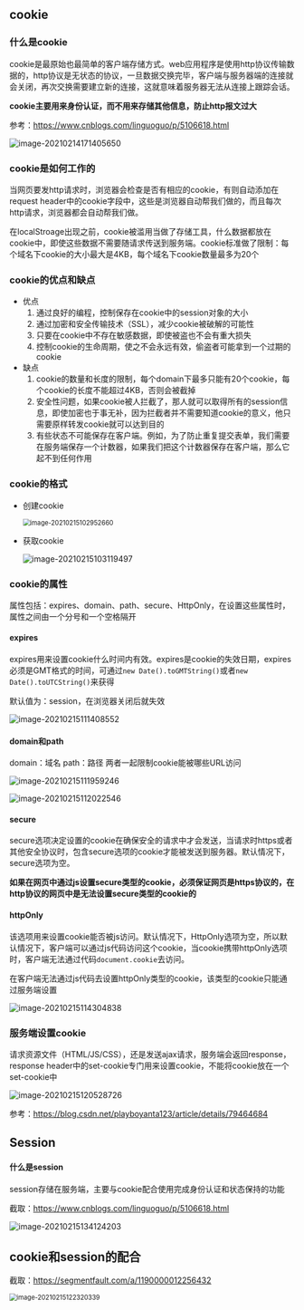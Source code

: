 ## cookie

### 什么是cookie

cookie是最原始也最简单的客户端存储方式。web应用程序是使用http协议传输数据的，http协议是无状态的协议，一旦数据交换完毕，客户端与服务器端的连接就会关闭，再次交换需要建立新的连接，这就意味着服务器无法从连接上跟踪会话。

**cookie主要用来身份认证，而不用来存储其他信息，防止http报文过大** 

参考：https://www.cnblogs.com/linguoguo/p/5106618.html

![image-20210214171405650](C:\Users\zhuwanning\AppData\Roaming\Typora\typora-user-images\image-20210214171405650.png)

### cookie是如何工作的

当网页要发http请求时，浏览器会检查是否有相应的cookie，有则自动添加在request header中的cookie字段中，这些是浏览器自动帮我们做的，而且每次http请求，浏览器都会自动帮我们做。

在localStroage出现之前，cookie被滥用当做了存储工具，什么数据都放在cookie中，即使这些数据不需要随请求传送到服务端。cookie标准做了限制：每个域名下cookie的大小最大是4KB，每个域名下cookie数量最多为20个

### cookie的优点和缺点

* 优点
  1.  通过良好的编程，控制保存在cookie中的session对象的大小
  2. 通过加密和安全传输技术（SSL），减少cookie被破解的可能性
  3. 只要在cookie中不存在敏感数据，即使被盗也不会有重大损失
  4. 控制cookie的生命周期，使之不会永远有效，偷盗者可能拿到一个过期的cookie
* 缺点
  1. cookie的数量和长度的限制，每个domain下最多只能有20个cookie，每个cookie的长度不能超过4KB，否则会被截掉
  2. 安全性问题，如果cookie被人拦截了，那人就可以取得所有的session信息，即使加密也于事无补，因为拦截者并不需要知道cookie的意义，他只需要原样转发cookie就可以达到目的
  3. 有些状态不可能保存在客户端。例如，为了防止重复提交表单，我们需要在服务端保存一个计数器，如果我们把这个计数器保存在客户端，那么它起不到任何作用

### cookie的格式

* 创建cookie

  <img src="C:\Users\zhuwanning\AppData\Roaming\Typora\typora-user-images\image-20210215102952660.png" alt="image-20210215102952660" style="zoom: 80%;" />

* 获取cookie

  ![image-20210215103119497](C:\Users\zhuwanning\AppData\Roaming\Typora\typora-user-images\image-20210215103119497.png)

### cookie的属性

属性包括：expires、domain、path、secure、HttpOnly，在设置这些属性时，属性之间由一个分号和一个空格隔开

#### expires

expires用来设置cookie什么时间内有效。expires是cookie的失效日期，expires必须是GMT格式的时间，可通过`new Date().toGMTString()`或者`new Date().toUTCString()`来获得

默认值为：session，在浏览器关闭后就失效

![image-20210215111408552](C:\Users\zhuwanning\AppData\Roaming\Typora\typora-user-images\image-20210215111408552.png)

#### domain和path

domain：域名    path：路径     两者一起限制cookie能被哪些URL访问

![image-20210215111959246](C:\Users\zhuwanning\AppData\Roaming\Typora\typora-user-images\image-20210215111959246.png)

![image-20210215112022546](C:\Users\zhuwanning\AppData\Roaming\Typora\typora-user-images\image-20210215112022546.png)

#### secure

secure选项决定设置的cookie在确保安全的请求中才会发送，当请求时https或者其他安全协议时，包含secure选项的cookie才能被发送到服务器。默认情况下，secure选项为空。

**如果在网页中通过js设置secure类型的cookie，必须保证网页是https协议的，在http协议的网页中是无法设置secure类型的cookie的**

#### httpOnly

该选项用来设置cookie能否被js访问。默认情况下，HttpOnly选项为空，所以默认情况下，客户端可以通过js代码访问这个cookie，当cookie携带httpOnly选项时，客户端无法通过代码`document.cookie`去访问。

在客户端无法通过js代码去设置httpOnly类型的cookie，该类型的cookie只能通过服务端设置

![image-20210215114304838](C:\Users\zhuwanning\AppData\Roaming\Typora\typora-user-images\image-20210215114304838.png)

### 服务端设置cookie

请求资源文件（HTML/JS/CSS），还是发送ajax请求，服务端会返回response，response header中的set-cookie专门用来设置cookie，不能将cookie放在一个set-cookie中

![image-20210215120528726](C:\Users\zhuwanning\AppData\Roaming\Typora\typora-user-images\image-20210215120528726.png)

参考：https://blog.csdn.net/playboyanta123/article/details/79464684

## Session

#### 什么是session

session存储在服务端，主要与cookie配合使用完成身份认证和状态保持的功能

截取：https://www.cnblogs.com/linguoguo/p/5106618.html

![image-20210215134124203](C:\Users\zhuwanning\AppData\Roaming\Typora\typora-user-images\image-20210215134124203.png)

## cookie和session的配合

截取：https://segmentfault.com/a/1190000012256432

<img src="C:\Users\zhuwanning\AppData\Roaming\Typora\typora-user-images\image-20210215122320339.png" alt="image-20210215122320339" style="zoom:80%;" />

